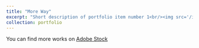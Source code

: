 ```yaml
---
title: "More Way"
excerpt: "Short description of portfolio item number 1<br/><img src='/images/500x300.png'>"
collection: portfolio
---
```


You can find more works on [Adobe Stock](https://)
